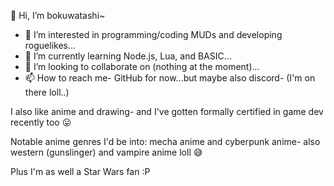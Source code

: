 👋 Hi, I’m bokuwatashi~

- 👀  I’m interested in programming/coding MUDs and developing roguelikes...
- 🌱  I’m currently learning Node.js, Lua, and BASIC...
- 💞️  I’m looking to collaborate on (nothing at the moment)...
- 📫  How to reach me- GitHub for now...but maybe also discord- (I'm on there loll..)

<!---
bokuwatashi/bokuwatashi is a ✨ special ✨ repository because its `README.md` (this file) appears on your GitHub profile.
You can click the Preview link to take a look at your changes.
--->

I also like anime and drawing- and I've gotten formally certified in game dev recently too :stuck_out_tongue:

Notable anime genres I'd be into: mecha anime and cyberpunk anime- also western (gunslinger) and vampire anime loll 😅

Plus I'm as well a Star Wars fan :P

